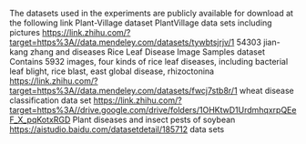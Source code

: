 The datasets used in the experiments are publicly available for download at the following link
Plant-Village dataset
PlantVillage data sets including pictures https://link.zhihu.com/?target=https%3A//data.mendeley.com/datasets/tywbtsjrjv/1 54303 jian-kang zhang and diseases
Rice Leaf Disease Image Samples dataset
Contains 5932 images, four kinds of rice leaf diseases, including bacterial leaf blight, rice blast, east global disease, rhizoctonina https://link.zhihu.com/?target=https%3A//data.mendeley.com/datasets/fwcj7stb8r/1
wheat disease classification data set https://link.zhihu.com/?target=https%3A//drive.google.com/drive/folders/1OHKtwD1UrdmhqxrpQEeF_X_pqKotxRGD
Plant diseases and insect pests of soybean https://aistudio.baidu.com/datasetdetail/185712 data sets

